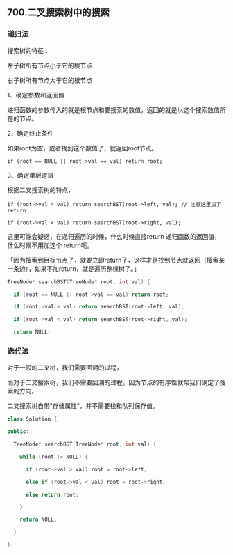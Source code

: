 ## 700.二叉搜索树中的搜索



### **递归法**

搜索树的特征：

左子树所有节点小于它的根节点

右子树所有节点大于它的根节点



1、确定参数和返回值

递归函数的参数传入的就是根节点和要搜索的数值，返回的就是以这个搜索数值所在的节点。



2、确定终止条件

如果root为空，或者找到这个数值了，就返回root节点。

```
if (root == NULL || root->val == val) return root;
```



3、确定单层逻辑

根据二叉搜索树的特点，

```
if (root->val > val) return searchBST(root->left, val); // 注意这里加了return 

if (root->val < val) return searchBST(root->right, val);
```

这里可能会疑惑，在递归遍历的时候，什么时候直接return 递归函数的返回值，什么时候不用加这个 return呢。

「因为搜索到目标节点了，就要立即return了，这样才是找到节点就返回（搜索某一条边），如果不加return，就是遍历整棵树了。」

```c++
TreeNode* searchBST(TreeNode* root, int val) {

  if (root == NULL || root->val == val) return root;

  if (root->val > val) return searchBST(root->left, val);

  if (root->val < val) return searchBST(root->right, val);

  return NULL;


```



### **迭代法**

对于一般的二叉树，我们需要回溯的过程，

而对于二叉搜索树，我们不需要回溯的过程，因为节点的有序性就帮我们确定了搜索的方向。



二叉搜索树自带"存储属性"，并不需要栈和队列保存值。

```c++
class Solution {

public:

  TreeNode* searchBST(TreeNode* root, int val) {

    while (root != NULL) {

      if (root->val > val) root = root->left;

      else if (root->val < val) root = root->right;

      else return root;

    }

    return NULL;

  }

};
```

